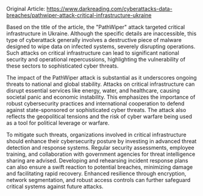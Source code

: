 Original Article: https://www.darkreading.com/cyberattacks-data-breaches/pathwiper-attack-critical-infrastructure-ukraine

Based on the title of the article, the "PathWiper" attack targeted critical infrastructure in Ukraine. Although the specific details are inaccessible, this type of cyberattack generally involves a destructive piece of malware designed to wipe data on infected systems, severely disrupting operations. Such attacks on critical infrastructure can lead to significant national security and operational repercussions, highlighting the vulnerability of these sectors to sophisticated cyber threats.

The impact of the PathWiper attack is substantial as it underscores ongoing threats to national and global stability. Attacks on critical infrastructure can disrupt essential services like energy, water, and healthcare, causing societal panic and economic instability. This emphasizes the importance of robust cybersecurity practices and international cooperation to defend against state-sponsored or sophisticated cyber threats. The attack also reflects the geopolitical tensions and the risk of cyber warfare being used as a tool for political leverage or warfare.

To mitigate such threats, organizations involved in critical infrastructure should enhance their cybersecurity posture by investing in advanced threat detection and response systems. Regular security assessments, employee training, and collaboration with government agencies for threat intelligence sharing are advised. Developing and rehearsing incident response plans can also ensure a swift reaction to potential breaches, minimizing damage and facilitating rapid recovery. Enhanced resilience through encryption, network segmentation, and robust access controls can further safeguard critical systems against future attacks.